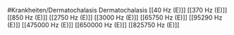 #Krankheiten/Dermatochalasis
Dermatochalasis
[[40 Hz (E)]]
[[370 Hz (E)]]
[[850 Hz (E)]]
[[2750 Hz (E)]]
[[3000 Hz (E)]]
[[65750 Hz (E)]]
[[95290 Hz (E)]]
[[475000 Hz (E)]]
[[650000 Hz (E)]]
[[825750 Hz (E)]]